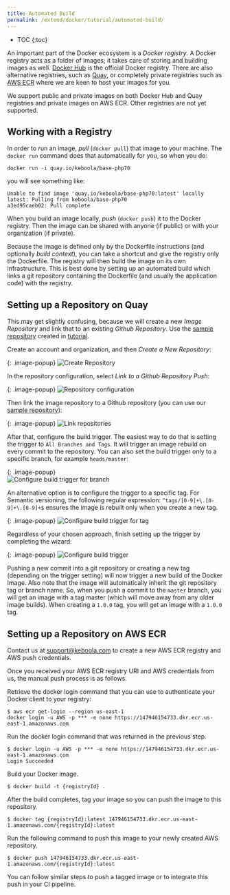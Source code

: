 ```yaml
---
title: Automated Build
permalink: /extend/docker/tutorial/automated-build/
---
```


* TOC
{:toc}

An important part of the Docker ecosystem is a *Docker registry*. A Docker registry acts as a folder of images; 
it takes care of storing and building images as well. 
[Docker Hub](https://hub.docker.com/) is the official Docker registry. There are also alternative registries, such as 
[Quay](https://quay.io/), or completely private registries such as [AWS ECR](https://aws.amazon.com/ecr/) where we are keen to host your images for you.

We support public and private images on both Docker Hub and Quay registries and private images on AWS ECR. Other registries are not yet supported. 

## Working with a Registry
In order to run an image, *pull* (`docker pull`) that image to your machine. The `docker run` 
command does that automatically for you, so when you do:

    docker run -i quay.io/keboola/base-php70
    
you will see something like:

    Unable to find image 'quay.io/keboola/base-php70:latest' locally
    latest: Pulling from keboola/base-php70 
    a3ed95caeb02: Pull complete

When you build an image locally, *push* (`docker push`) it to the Docker registry. Then the
image can be shared with anyone (if public) or with your organization (if private). 

Because the image is defined only by the Dockerfile instructions (and optionally *build context*), you can take 
a shortcut and give the registry only the Dockerfile. The registry will then build the image on its own
infrastructure. This is best done by setting up an automated build which links a git repository 
containing the Dockerfile (and usually the application code) with the registry. 


## Setting up a Repository on Quay
This may get slightly confusing, because we will create a new *Image Repository* and link
that to an existing *Github Repository*. Use the 
[sample repository](https://github.com/keboola/docs-docker-example-basic) 
created in [tutorial](/extend/docker/tutorial/howto/).

Create an account and organization, and then *Create a New Repository*:

{: .image-popup}
![Create Repository](/extend/docker/tutorial/quay-intro.png)

In the repository configuration, select *Link to a Github Repository Push*: 

{: .image-popup}
![Repository configuration](/extend/docker/tutorial/quay-new-repository.png)

Then link the image repository to a Github repository
(you can use our [sample repository](https://github.com/keboola/docs-docker-example-basic)):

{: .image-popup} 
![Link repositories](/extend/docker/tutorial/quay-link-repository.png)

After that, configure the build trigger. The easiest way to do that is setting the trigger to `All Branches and Tags`. It 
will trigger an image rebuild on every commit to the repository. You can also set the build trigger only to a specific branch, for example `heads/master`:

{: .image-popup}  
![Configure build trigger for branch](/extend/docker/tutorial/quay-build-trigger-master.png)

An alternative option is to configure the trigger to a specific tag. For Semantic versioning, 
the following regular expression: `^tags/[0-9]+\.[0-9]+\.[0-9]+$`
ensures the image is rebuilt only when you create a new tag.
 
{: .image-popup}
![Configure build trigger for tag](/extend/docker/tutorial/quay-build-trigger-tag.png)

Regardless of your chosen approach, finish setting up the trigger by completing the wizard:

{: .image-popup}
![Configure build trigger](/extend/docker/tutorial/quay-build-trigger.png)

Pushing a new commit into a git repository or creating a new tag (depending on the trigger setting) will now
trigger a new build of the Docker Image. Also note that the image will automatically inherit the git repository tag 
or branch name. So, when you push a commit to the `master` branch, you will get an image with a tag master (which will
move away from any older image builds). When creating a `1.0.0` tag, you will get an image with a `1.0.0` tag.

## Setting up a Repository on AWS ECR

Contact us at [support@keboola.com](mailto:support@keboola.com) to create a new AWS ECR registry and AWS push credentials.

Once you received your AWS ECR registry URI and AWS credentials from us, the manual push process is as follows.
 
Retrieve the docker login command that you can use to authenticate your Docker client to your registry:
    
    $ aws ecr get-login --region us-east-1
    docker login -u AWS -p *** -e none https://147946154733.dkr.ecr.us-east-1.amazonaws.com    

Run the docker login command that was returned in the previous step.

    $ docker login -u AWS -p *** -e none https://147946154733.dkr.ecr.us-east-1.amazonaws.com
    Login Succeeded    

Build your Docker image.
    
    $ docker build -t {registryId} .

After the build completes, tag your image so you can push the image to this repository.

    $ docker tag {registryId}:latest 147946154733.dkr.ecr.us-east-1.amazonaws.com/{registryId}:latest

Run the following command to push this image to your newly created AWS repository.

    $ docker push 147946154733.dkr.ecr.us-east-1.amazonaws.com/{registryId}:latest
    
You can follow similar steps to push a tagged image or to integrate this push in your CI pipeline.
